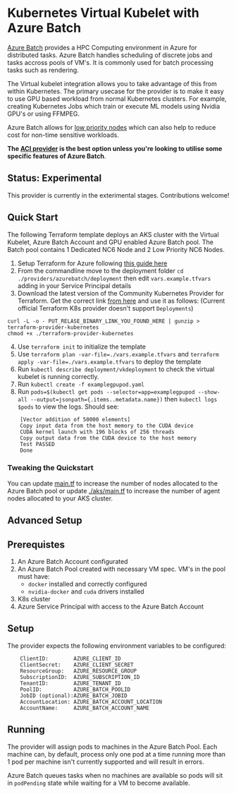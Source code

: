 # Kubernetes Virtual Kubelet with Azure Batch

[Azure Batch](https://docs.microsoft.com/en-us/azure/batch/) provides a HPC Computing environment in Azure for distributed tasks. Azure Batch handles scheduling of discrete jobs and tasks accross pools of VM's. It is commonly used for batch processing tasks such as rendering.

The Virtual kubelet integration allows you to take advantage of this from within Kubernetes. The primary usecase for the provider is to make it easy to use GPU based workload from normal Kubernetes clusters. For example, creating Kubernetes Jobs which train or execute ML models using Nvidia GPU's or using FFMPEG.

Azure Batch allows for [low priority nodes](https://docs.microsoft.com/en-us/azure/batch/batch-low-pri-vms) which can also help to reduce cost for non-time sensitive workloads.

__The [ACI provider](../azure/README.md) is the best option unless you're looking to utilise some specific features of Azure Batch__.

## Status: Experimental

This provider is currently in the exterimental stages. Contributions welcome!

## Quick Start

The following Terraform template deploys an AKS cluster with the Virtual Kubelet, Azure Batch Account and GPU enabled Azure Batch pool. The Batch pool contains 1 Dedicated NC6 Node and 2 Low Priority NC6 Nodes.

1. Setup Terraform for Azure following [this guide here](https://docs.microsoft.com/en-us/azure/virtual-machines/linux/terraform-install-configure)
2. From the commandline move to the deployment folder `cd ./providers/azurebatch/deployment` then edit `vars.example.tfvars` adding in your Service Principal details
3. Download the latest version of the Community Kubernetes Provider for Terraform. Get the correct link [from here](https://github.com/sl1pm4t/terraform-provider-kubernetes/releases) and use it as follows: (Current official Terraform K8s provider doesn't support `Deployments`)

```shell
curl -L -o - PUT_RELASE_BINARY_LINK_YOU_FOUND_HERE | gunzip > terraform-provider-kubernetes
chmod +x ./terraform-provider-kubernetes
```

4. Use `terraform init` to initialize the template
5. Use `terraform plan -var-file=./vars.example.tfvars` and `terraform apply -var-file=./vars.example.tfvars` to deploy the template
6. Run `kubectl describe deployment/vkdeployment` to check the virtual kubelet is running correctly.
7. Run `kubectl create -f examplegpupod.yaml`
8. Run `pods=$(kubectl get pods --selector=app=examplegpupod --show-all --output=jsonpath={.items..metadata.name})` then `kubectl logs $pods` to view the logs. Should see:

```text
	[Vector addition of 50000 elements]
	Copy input data from the host memory to the CUDA device
	CUDA kernel launch with 196 blocks of 256 threads
	Copy output data from the CUDA device to the host memory
	Test PASSED
	Done
```

### Tweaking the Quickstart

You can update [main.tf](./main.tf) to increase the number of nodes allocated to the Azure Batch pool or update [./aks/main.tf](./aks/main.tf) to increase the number of agent nodes allocated to your AKS cluster.

## Advanced Setup

## Prerequistes

1. An Azure Batch Account configurated
2. An Azure Batch Pool created with necessary VM spec. VM's in the pool must have:
    - `docker` installed and correctly configured
    - `nvidia-docker` and `cuda` drivers installed
3. K8s cluster
4. Azure Service Principal with access to the Azure Batch Account

## Setup

The provider expects the following environment variables to be configured:

```
    ClientID:        AZURE_CLIENT_ID
	ClientSecret:    AZURE_CLIENT_SECRET
	ResourceGroup:   AZURE_RESOURCE_GROUP
	SubscriptionID:  AZURE_SUBSCRIPTION_ID
	TenantID:        AZURE_TENANT_ID
	PoolID:          AZURE_BATCH_POOLID
	JobID (optional):AZURE_BATCH_JOBID
	AccountLocation: AZURE_BATCH_ACCOUNT_LOCATION
	AccountName:     AZURE_BATCH_ACCOUNT_NAME
```

## Running

The provider will assign pods to machines in the Azure Batch Pool. Each machine can, by default, process only one pod at a time
running more than 1 pod per machine isn't currently supported and will result in errors.

Azure Batch queues tasks when no machines are available so pods will sit in `podPending` state while waiting for a VM to become available.
